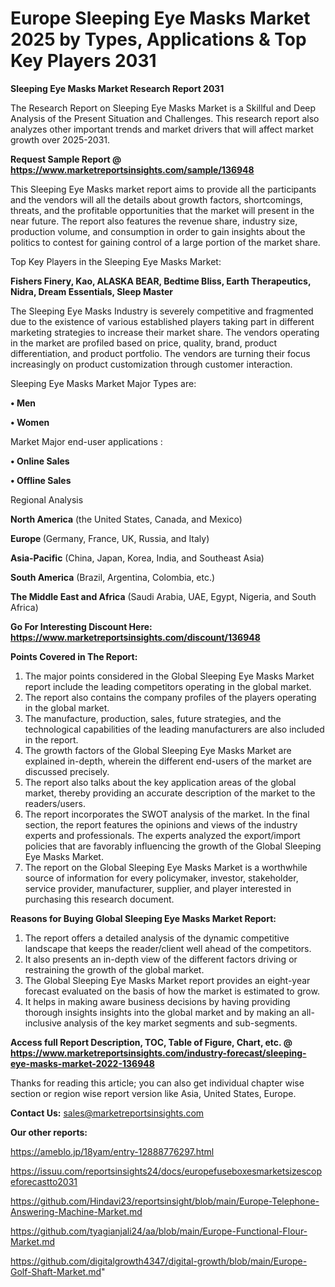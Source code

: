 # Europe Sleeping Eye Masks Market 2025 by Types, Applications & Top Key Players 2031

<strong>Sleeping Eye Masks Market Research Report 2031</strong>

The Research Report on Sleeping Eye Masks Market is a Skillful and Deep Analysis of the Present Situation and Challenges. This research report also analyzes other important trends and market drivers that will affect market growth over 2025-2031.

<strong>Request Sample Report @ <a href=https://www.marketreportsinsights.com/sample/136948>https://www.marketreportsinsights.com/sample/136948</a></strong>

This Sleeping Eye Masks market report aims to provide all the participants and the vendors will all the details about growth factors, shortcomings, threats, and the profitable opportunities that the market will present in the near future. The report also features the revenue share, industry size, production volume, and consumption in order to gain insights about the politics to contest for gaining control of a large portion of the market share.

Top Key Players in the Sleeping Eye Masks Market:

<strong>Fishers Finery, Kao, ALASKA BEAR, Bedtime Bliss, Earth Therapeutics, Nidra, Dream Essentials, Sleep Master</strong>

The Sleeping Eye Masks Industry is severely competitive and fragmented due to the existence of various established players taking part in different marketing strategies to increase their market share. The vendors operating in the market are profiled based on price, quality, brand, product differentiation, and product portfolio. The vendors are turning their focus increasingly on product customization through customer interaction.

Sleeping Eye Masks Market Major Types are:

<strong>• Men

• Women</strong>

Market Major end-user applications :

<strong>• Online Sales

• Offline Sales</strong>

Regional Analysis

</u><strong><b>North America</b></strong> (the United States, Canada, and Mexico)

<strong><b>Europe </b></strong>(Germany, France, UK, Russia, and Italy)

<strong><b>Asia-Pacific</b></strong> (China, Japan, Korea, India, and Southeast Asia)

<strong><b>South America</b></strong> (Brazil, Argentina, Colombia, etc.)

<strong><b>The Middle East and Africa</b></strong> (Saudi Arabia, UAE, Egypt, Nigeria, and South Africa)

<strong>Go For Interesting Discount Here: <a href=https://www.marketreportsinsights.com/discount/136948>https://www.marketreportsinsights.com/discount/136948</a></strong>

<strong>Points Covered in The Report:</strong>
<ol>
  <li>The major points considered in the Global Sleeping Eye Masks Market report include the leading competitors operating in the global market.</li>
  <li>The report also contains the company profiles of the players operating in the global market.</li>
  <li>The manufacture, production, sales, future strategies, and the technological capabilities of the leading manufacturers are also included in the report.</li>
  <li>The growth factors of the Global Sleeping Eye Masks Market are explained in-depth, wherein the different end-users of the market are discussed precisely.</li>
  <li>The report also talks about the key application areas of the global market, thereby providing an accurate description of the market to the readers/users.</li>
  <li>The report incorporates the SWOT analysis of the market. In the final section, the report features the opinions and views of the industry experts and professionals. The experts analyzed the export/import policies that are favorably influencing the growth of the Global Sleeping Eye Masks Market.</li>
  <li>The report on the Global Sleeping Eye Masks Market is a worthwhile source of information for every policymaker, investor, stakeholder, service provider, manufacturer, supplier, and player interested in purchasing this research document.</li>
</ol>
<strong>Reasons for Buying Global Sleeping Eye Masks Market Report:</strong>

<ol>
  <li>The report offers a detailed analysis of the dynamic competitive landscape that keeps the reader/client well ahead of the competitors.</li>
  <li>It also presents an in-depth view of the different factors driving or restraining the growth of the global market.</li>
  <li>The Global Sleeping Eye Masks Market report provides an eight-year forecast evaluated on the basis of how the market is estimated to grow.</li>
  <li>It helps in making aware business decisions by having providing thorough insights insights into the global market and by making an all-inclusive analysis of the key market segments and sub-segments.</li>
</ol>
<strong>Access full Report Description, TOC, Table of Figure, Chart, etc. @ <a href=https://www.marketreportsinsights.com/industry-forecast/sleeping-eye-masks-market-2022-136948>https://www.marketreportsinsights.com/industry-forecast/sleeping-eye-masks-market-2022-136948</a></strong>


Thanks for reading this article; you can also get individual chapter wise section or region wise report version like Asia, United States, Europe.

<strong>Contact Us:</strong>
sales@marketreportsinsights.com

<strong>Our other reports:</strong>

<a href=https://ameblo.jp/18yam/entry-12888776297.html>https://ameblo.jp/18yam/entry-12888776297.html</a>

<a href=https://issuu.com/reportsinsights24/docs/europefuseboxesmarketsizescopeforecastto2031>https://issuu.com/reportsinsights24/docs/europefuseboxesmarketsizescopeforecastto2031</a>

<a href=https://github.com/Hindavi23/reportsinsight/blob/main/Europe-Telephone-Answering-Machine-Market.md>https://github.com/Hindavi23/reportsinsight/blob/main/Europe-Telephone-Answering-Machine-Market.md</a>

<a href=https://github.com/tyagianjali24/aa/blob/main/Europe-Functional-Flour-Market.md>https://github.com/tyagianjali24/aa/blob/main/Europe-Functional-Flour-Market.md</a>

<a href=https://github.com/digitalgrowth4347/digital-growth/blob/main/Europe-Golf-Shaft-Market.md>https://github.com/digitalgrowth4347/digital-growth/blob/main/Europe-Golf-Shaft-Market.md</a>"
